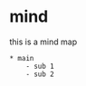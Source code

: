 <!---
markmeta_author: wongoo
markmeta_date: 2019-12-27
markmeta_title: mind title
markmeta_categories: mind
markmeta_tags: mind
-->

# mind

this is a mind map

```markmind
* main
    - sub 1
    - sub 2
```
